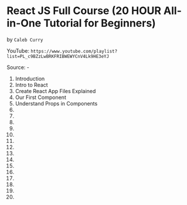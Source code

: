 # React JS Full Course (20 HOUR All-in-One Tutorial for Beginners)
by `Caleb Curry`

YouTube: `https://www.youtube.com/playlist?list=PL_c9BZzLwBRKFRIBWEWYCnV4Lk9HE3eYJ`

Source: -

1. Introduction
2. Intro to React
3. Create React App Files Explained
4. Our First Component
5. Understand Props in Components
6.
7.
8.
9.
10.
11.
12.
13.
14.
15.
16.
17.
18.
19.
20.
